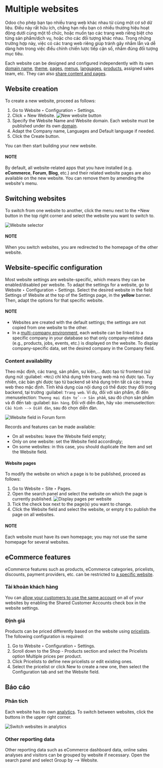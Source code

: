 # Multiple websites

Odoo cho phép bạn tạo nhiều trang web khác nhau từ cùng một cơ sở dữ liệu. Điều này rất hữu ích, chẳng hạn nếu bạn có nhiều thương hiệu hoạt động dưới cùng một tổ chức, hoặc muốn tạo các trang web riêng biệt cho từng sản phẩm/dịch vụ, hoặc cho các đối tượng khác nhau. Trong những trường hợp này, việc có các trang web riêng giúp tránh gây nhầm lẫn và dễ dàng hơn trong việc điều chỉnh chiến lược tiếp cận số, nhắm đúng đối tượng mục tiêu.

Each website can be designed and configured independently with its own [domain name](domain_names.md), [theme](../web_design/themes.md), [pages](../pages.md), [menus](../pages/menus.md), [languages](translate.md), [products](../../ecommerce/products.md), assigned sales team, etc. They can also
[share content and pages](#multi-website-website-content).

## Website creation

To create a new website, proceed as follows:

1. Go to Website ‣ Configuration ‣ Settings.
2. Click + New Website.
   ![New website button](applications/websites/website/configuration/multi_website/create-website.png)
3. Specify the Website Name and Website domain. Each website must be
   published under its own [domain](domain_names.md).
4. Adapt the Company name, Languages and Default language
   if needed.
5. Click the Create button.

You can then start building your new website.

#### NOTE
By default, all website-related apps that you have installed (e.g. **eCommerce**,
**Forum**, **Blog**, etc.) and their related website pages are also available on the
new website. You can remove them by amending the website's menu.

## Switching websites

To switch from one website to another, click the menu next to the +New button in the
top right corner and select the website you want to switch to.

![Website selector](applications/websites/website/configuration/multi_website/switch-websites.png)

#### NOTE
When you switch websites, you are redirected to the homepage of the other website.

## Website-specific configuration

Most website settings are website-specific, which means they can be enabled/disabled per website. To
adapt the settings for a website, go to Website ‣ Configuration ‣ Settings.
Select the desired website in the field Settings of Website at the top of the
Settings page, in the **yellow** banner. Then, adapt the options for that specific
website.

#### NOTE
- Websites are created with the default settings; the settings are not copied from one website to
  the other.
- In a [multi-company environment](../../../general/companies.md), each website can be
  linked to a specific company in your database so that only company-related data (e.g.,
  products, jobs, events, etc.) is displayed on the website. To display company-specific data,
  set the desired company in the Company field.

<a id="multi-website-website-content"></a>

### Content availability

Theo mặc định, các trang, sản phẩm, sự kiện,... được tạo từ frontend (sử dụng nút :guilabel: `+Mới`) chỉ khả dụng trên trang web mà nó được tạo. Tuy nhiên, các bản ghi được tạo từ backend sẽ khả dụng trên tất cả các trang web theo mặc định. Tính khả dụng của nội dung có thể được thay đổi trong backend, tại trường :guilabel: `Trang web`. Ví dụ, đối với sản phẩm, đi đến :menuselection: `Thương mại điện tử --> Sản phẩm`, sau đó chọn sản phẩm và đi đến tab :guilabel: `Bán hàng`. Đối với diễn đàn, hãy vào :menuselection: `Cấu hình --> Diễn đàn`, sau đó chọn diễn đàn.

![Website field in Forum form](applications/websites/website/configuration/multi_website/forum-multi-website.png)

<a id="website-field"></a>

Records and features can be made available:

- On all websites: leave the Website field empty;
- Only on one website: set the Website field accordingly;
- On some websites: in this case, you should duplicate the item and set the Website
  field.

#### Website pages

To modify the website on which a page is to be published, proceed as follows:

1. Go to Website ‣ Site ‣ Pages.
2. Open the search panel and select the website on which the page is currently published.
   ![Display pages per website](applications/websites/website/configuration/multi_website/pages-switch-websites.png)
3. Tick the check box next to the page(s) you want to change.
4. Click the Website field and select the website, or empty it to publish the page on
   all websites.

#### NOTE
Each website must have its own homepage; you may not use the same homepage for several websites.

## eCommerce features

eCommerce features such as products, eCommerce categories, pricelists, discounts, payment providers,
etc. can be restricted to [a specific website](#website-field).

### Tài khoản khách hàng

You can [allow your customers to use the same account](../../ecommerce/customer_accounts.md) on all of your websites by enabling the Shared
Customer Accounts check box in the website settings.

### Định giá

Products can be priced differently based on the website using [pricelists](../../ecommerce/products/price_management.md#ecommerce-pricelists). The following configuration is required:

1. Go to Website ‣ Configuration ‣ Settings.
2. Scroll down to the Shop - Products section and select the Pricelists
   option Multiple prices per product.
3. Click Pricelists to define new pricelists or edit existing ones.
4. Select the pricelist or click New to create a new one, then select the
   Configuration tab and set the Website field.

## Báo cáo

### Phân tích

Each website has its own [analytics](../reporting/analytics.md#analytics-plausible). To switch between websites, click
the buttons in the upper right corner.

![Switch websites in analytics](applications/websites/website/configuration/multi_website/analytics-switch-websites.png)

### Other reporting data

Other reporting data such as eCommerce dashboard data, online sales analyses and visitors can be
grouped by website if necessary. Open the search panel and select Group by --> Website.
